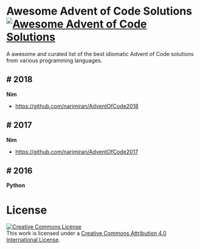 # Awesome Advent of Code Solutions [![Awesome Advent of Code Solutions](https://cdn.rawgit.com/sindresorhus/awesome/d7305f38d29fed78fa85652e3a63e154dd8e8829/media/badge.svg)](https://github.com/kdheepak/awesome-advent-of-code)

A awesome and curated list of the best idiomatic Advent of Code solutions from various programming languages.

## # 2018

**Nim**

- https://github.com/narimiran/AdventOfCode2018

## # 2017

**Nim**

- https://github.com/narimiran/AdventOfCode2017

## # 2016

**Python**

# License

<a rel="license" href="http://creativecommons.org/licenses/by/4.0/"><img alt="Creative Commons License" style="border-width:0" src="https://i.creativecommons.org/l/by/4.0/88x31.png" /></a><br />This work is licensed under a <a rel="license" href="http://creativecommons.org/licenses/by/4.0/">Creative Commons Attribution 4.0 International License</a>.
